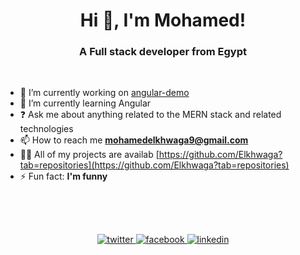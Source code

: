 <h1 align="center">Hi 👋, I'm Mohamed!</h1>
<h3 align="center">A Full stack developer from Egypt</h3>
<br/>

- 🔭 I’m currently working on [angular-demo](https://github.com/Elkhwaga/angular-demo)
- 🌱 I’m currently learning Angular
- ❓ Ask me about anything related to the MERN stack and related technologies
- 📫 How to reach me **mohamedelkhwaga9@gmail.com**
- 👨‍💻 All of my projects are availab [https://github.com/Elkhwaga?tab=repositories](https://github.com/Elkhwaga?tab=repositories)
- ⚡ Fun fact: **I'm funny**
<br/>

##
<br/>
<div align="center">
  <a href="https://twitter.com/Mohamed82876773" target="_blank">
  <img src=https://img.shields.io/badge/twitter-%2300acee.svg?&style=for-the-badge&logo=twitter&logoColor=white alt=twitter style="margin-bottom: 5px;" />
  </a>
  <a href="https://www.facebook.com/mohamed.elkhwaga.79" target="_blank">
  <img src=https://img.shields.io/badge/facebook-%232E87FB.svg?&style=for-the-badge&logo=facebook&logoColor=white alt=facebook style="margin-bottom: 5px;" />
  </a>
  <a href="https://linkedin.com/in/mohamed-khaled-5b7387159" target="_blank">
  <img src=https://img.shields.io/badge/linkedin-%231E77B5.svg?&style=for-the-badge&logo=linkedin&logoColor=white alt=linkedin style="margin-bottom: 5px;" />
  </a>  
</div>  

